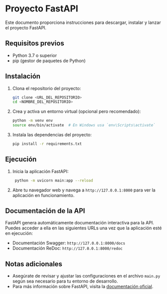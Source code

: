 # Proyecto FastAPI

Este documento proporciona instrucciones para descargar, instalar y lanzar el proyecto FastAPI.

## Requisitos previos

- Python 3.7 o superior
- pip (gestor de paquetes de Python)

## Instalación

1. Clona el repositorio del proyecto:
    ```bash
    git clone <URL_DEL_REPOSITORIO>
    cd <NOMBRE_DEL_REPOSITORIO>
    ```

2. Crea y activa un entorno virtual (opcional pero recomendado):
    ```bash
    python -m venv env
    source env/bin/activate  # En Windows usa `env\Scripts\activate`
    ```

3. Instala las dependencias del proyecto:
    ```bash
    pip install -r requirements.txt
    ```

## Ejecución

1. Inicia la aplicación FastAPI:
    ```bash
     python -m uvicorn main:app --reload
    ```

2. Abre tu navegador web y navega a `http://127.0.0.1:8000` para ver la aplicación en funcionamiento.

## Documentación de la API

FastAPI genera automáticamente documentación interactiva para la API. Puedes acceder a ella en las siguientes URLs una vez que la aplicación esté en ejecución:

- Documentación Swagger: `http://127.0.0.1:8000/docs`
- Documentación ReDoc: `http://127.0.0.1:8000/redoc`

## Notas adicionales

- Asegúrate de revisar y ajustar las configuraciones en el archivo `main.py` según sea necesario para tu entorno de desarrollo.
- Para más información sobre FastAPI, visita la [documentación oficial](https://fastapi.tiangolo.com/).
